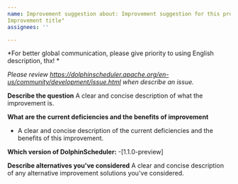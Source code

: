 ```yaml
---
name: Improvement suggestion about: Improvement suggestion for this project title: "[Improvement][Module Name]
Improvement title"
assignees: ''

---
```


*For better global communication, please give priority to using English description, thx! *

*Please review https://dolphinscheduler.apache.org/en-us/community/development/issue.html when describe an issue.*

**Describe the question**
A clear and concise description of what the improvement is.

**What are the current deficiencies and the benefits of improvement**

- A clear and concise description of the current deficiencies and the benefits of this improvement.

**Which version of DolphinScheduler:**
-[1.1.0-preview]

**Describe alternatives you've considered**
A clear and concise description of any alternative improvement solutions you've considered.
